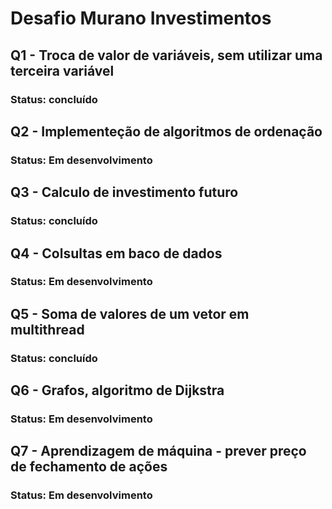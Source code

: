 # Desafio Murano Investimentos

## Q1 - Troca de valor de variáveis, sem utilizar uma terceira variável
### Status: concluído

## Q2 - Implementeção de algoritmos de ordenação
### Status: Em desenvolvimento

## Q3 - Calculo de investimento futuro
### Status: concluído

## Q4 - Colsultas em baco de dados
### Status: Em desenvolvimento

## Q5 - Soma de valores de um vetor em multithread
### Status: concluído

## Q6 - Grafos, algoritmo de Dijkstra
### Status: Em desenvolvimento

## Q7 - Aprendizagem de máquina - prever preço de fechamento de ações
### Status: Em desenvolvimento
